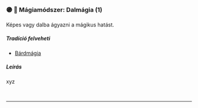 ### 🟣 💫 Mágiamódszer: Dalmágia (1)

Képes vagy dalba ágyazni a mágikus hatást.

##### Tradíció felveheti

- [Bárdmágia](../051_04_bardmagia.md)

##### Leírás

xyz

<br />

---
